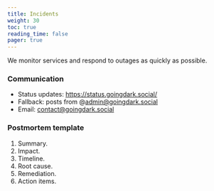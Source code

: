 ```yaml
---
title: Incidents
weight: 30
toc: true
reading_time: false
pager: true
---
```


We monitor services and respond to outages as quickly as possible.

### Communication

- Status updates: https://status.goingdark.social/
- Fallback: posts from @admin@goingdark.social
- Email: contact@goingdark.social

### Postmortem template

1. Summary.
2. Impact.
3. Timeline.
4. Root cause.
5. Remediation.
6. Action items.

